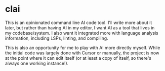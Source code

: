 # clai

This is an opinionated command line AI code tool. I'll write more about it later, but rather than having AI in my editor, I want AI as a tool that lives in my codebase/system. I also want it integrated more with language analysis information, including LSPs, linting, and compiling.

This is also an opportunity for me to play with AI more directly myself. While the initial code was largely done with Cursor or manually, the project is now at the point where it can edit itself (or at least a copy of itself, so there's always one working instance!).
